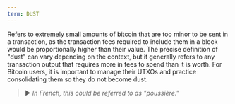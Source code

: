 ```yaml
---
term: DUST
---
```


Refers to extremely small amounts of bitcoin that are too minor to be sent in a transaction, as the transaction fees required to include them in a block would be proportionally higher than their value. The precise definition of "dust" can vary depending on the context, but it generally refers to any transaction output that requires more in fees to spend than it is worth. For Bitcoin users, it is important to manage their UTXOs and practice consolidating them so they do not become dust.

> ► *In French, this could be referred to as "poussière."*